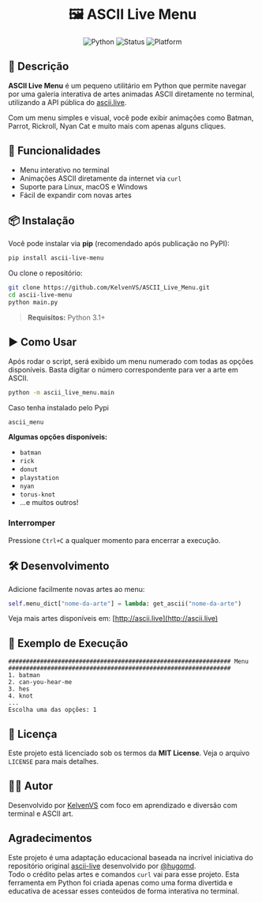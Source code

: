 
<div align="center">
<h1>🖼️ ASCII Live Menu</h1>

![Python](https://img.shields.io/badge/Python-3.11+-blue?style=for-the-badge&logo=python)
![Status](https://img.shields.io/badge/status-active-success?style=for-the-badge)
![Platform](https://img.shields.io/badge/platform-cross--platform-lightgrey?style=for-the-badge)

</div>

## 📜 Descrição

**ASCII Live Menu** é um pequeno utilitário em Python que permite navegar por uma galeria interativa de artes animadas ASCII diretamente no terminal, utilizando a API pública do [ascii.live](http://ascii.live). 

Com um menu simples e visual, você pode exibir animações como Batman, Parrot, Rickroll, Nyan Cat e muito mais com apenas alguns cliques.

## 🧰 Funcionalidades

- Menu interativo no terminal
- Animações ASCII diretamente da internet via `curl`
- Suporte para Linux, macOS e Windows
- Fácil de expandir com novas artes

## 📦 Instalação

Você pode instalar via **pip** (recomendado após publicação no PyPI):

```bash
pip install ascii-live-menu
```

Ou clone o repositório:

```bash
git clone https://github.com/KelvenVS/ASCII_Live_Menu.git
cd ascii-live-menu
python main.py
```

> **Requisitos:** Python 3.1+

## ▶️ Como Usar

Após rodar o script, será exibido um menu numerado com todas as opções disponíveis. Basta digitar o número correspondente para ver a arte em ASCII.

```bash
python -m ascii_live_menu.main
```

Caso tenha instalado pelo Pypi
```bash
ascii_menu
```

**Algumas opções disponíveis:**
- `batman`
- `rick`
- `donut`
- `playstation`
- `nyan`
- `torus-knot`
- ...e muitos outros!

### Interromper
Pressione `Ctrl+C` a qualquer momento para encerrar a execução.

## 🛠️ Desenvolvimento

Adicione facilmente novas artes ao menu:

```python
self.menu_dict["nome-da-arte"] = lambda: get_ascii("nome-da-arte")
```

Veja mais artes disponíveis em: [http://ascii.live](http://ascii.live)

## 🧪 Exemplo de Execução

```plaintext
############################################################### Menu ###############################################################
1. batman
2. can-you-hear-me
3. hes
4. knot
...
Escolha uma das opções: 1
```

## 📄 Licença

Este projeto está licenciado sob os termos da **MIT License**. Veja o arquivo `LICENSE` para mais detalhes.

## 👨‍💻 Autor

Desenvolvido por [KelvenVS](https://github.com/KelvenVS) com foco em aprendizado e diversão com terminal e ASCII art.

## Agradecimentos

Este projeto é uma adaptação educacional baseada na incrível iniciativa do repositório original [ascii-live](https://github.com/hugomd/ascii-live) desenvolvido por [@hugomd](https://github.com/hugomd).  
Todo o crédito pelas artes e comandos `curl` vai para esse projeto. Esta ferramenta em Python foi criada apenas como uma forma divertida e educativa de acessar esses conteúdos de forma interativa no terminal.
